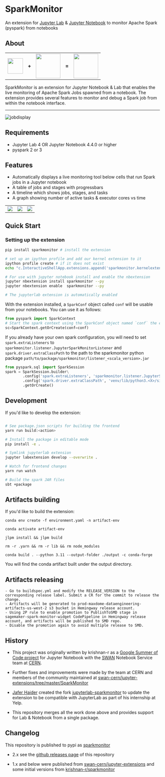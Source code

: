 # SparkMonitor

An extension for [Jupyter Lab](https://jupyterlab.readthedocs.io/en/stable/) & [Jupyter Notebook](https://jupyter.org/) to monitor Apache Spark (pyspark) from notebooks

## About

<table>
<tr>
<td><a href="http://jupyter.org/"><img src="https://user-images.githubusercontent.com/6822941/29750386-872556fe-8b5c-11e7-95e1-42b12d709017.png" height="50"/></a></td>
<td><b>+</b></td>
<td><a href="https://spark.apache.org/"><img src="https://user-images.githubusercontent.com/6822941/29750352-e9807b36-8b5b-11e7-929a-249f56c7cf79.png" height="80"/></a></td>
<td><b>=</b></td>
<td><a href="https://user-images.githubusercontent.com/6822941/29601568-d5e42934-87f9-11e7-9780-3cd3a0d8d86b.png" title="The SparkMonitor Extension."><img src="https://user-images.githubusercontent.com/6822941/29601568-d5e42934-87f9-11e7-9780-3cd3a0d8d86b.png" height="80"/></a></td>
</tr>
</table>
SparkMonitor is an extension for Jupyter Notebook & Lab that enables the live monitoring of Apache Spark Jobs spawned from a notebook. The extension provides several features to monitor and debug a Spark job from within the notebook interface. <br>

---

![jobdisplay](https://user-images.githubusercontent.com/6822941/29753710-ff8849b6-8b94-11e7-8f9c-bdc59bf72143.gif)

## Requirements

- Jupyter Lab 4 OR Jupyter Notebook 4.4.0 or higher
- pyspark 2 or 3

## Features

- Automatically displays a live monitoring tool below cells that run Spark jobs in a Jupyter notebook
- A table of jobs and stages with progressbars
- A timeline which shows jobs, stages, and tasks
- A graph showing number of active tasks & executor cores vs time

<table>
<tr>
<td><a href="https://user-images.githubusercontent.com/6822941/29601990-d6256a1e-87fb-11e7-94cb-b4418c61d221.png" title="Jobs and stages started from a cell."><img src="https://user-images.githubusercontent.com/6822941/29601990-d6256a1e-87fb-11e7-94cb-b4418c61d221.png"></a></td>
<td><a href="https://user-images.githubusercontent.com/6822941/29601769-d8e82a26-87fa-11e7-9b0e-91b1414e7821.png" title="A graph of the number of active tasks and available executor cores."><img src="https://user-images.githubusercontent.com/6822941/29601769-d8e82a26-87fa-11e7-9b0e-91b1414e7821.png" ></a></td>
<td><a href="https://user-images.githubusercontent.com/6822941/29601776-d919dae4-87fa-11e7-8939-a6c0d0072d90.png" title="An event timeline with jobs, stages and tasks across various executors. The tasks are split into various coloured phases, providing insight into the nature of computation."><img src="https://user-images.githubusercontent.com/6822941/29601776-d919dae4-87fa-11e7-8939-a6c0d0072d90.png"></a></td>
</tr>
</table>

## Quick Start

### Setting up the extension

```bash
pip install sparkmonitor # install the extension

# set up an ipython profile and add our kernel extension to it
ipython profile create # if it does not exist
echo "c.InteractiveShellApp.extensions.append('sparkmonitor.kernelextension')" >>  $(ipython profile locate default)/ipython_kernel_config.py

# For use with jupyter notebook install and enable the nbextension
jupyter nbextension install sparkmonitor --py
jupyter nbextension enable  sparkmonitor --py

# The jupyterlab extension is automatically enabled
```

With the extension installed, a `SparkConf` object called `conf` will be usable from your notebooks. You can use it as follows:

```python
from pyspark import SparkContext
# Start the spark context using the SparkConf object named `conf` the extension created in your kernel.
sc=SparkContext.getOrCreate(conf=conf)
```

If you already have your own spark configuration, you will need to set `spark.extraListeners` to `sparkmonitor.listener.JupyterSparkMonitorListener` and `spark.driver.extraClassPath` to the path to the sparkmonitor python package `path/to/package/sparkmonitor/listener_<scala_version>.jar`

```python
from pyspark.sql import SparkSession
spark = SparkSession.builder\
        .config('spark.extraListeners', 'sparkmonitor.listener.JupyterSparkMonitorListener')\
        .config('spark.driver.extraClassPath', 'venv/lib/python3.<X>/site-packages/sparkmonitor/listener_<scala_version>.jar')\
        .getOrCreate()
```

## Development

If you'd like to develop the extension:

```bash

# See package.json scripts for building the frontend
yarn run build:<action>

# Install the package in editable mode
pip install -e .

# Symlink jupyterlab extension
jupyter labextension develop --overwrite .

# Watch for frontend changes
yarn run watch

# Build the spark JAR files
sbt +package

```

## Artifacts building

If you'd like to build the extension:
```angular2html
conda env create -f environment.yaml -n artifact-env

conda activate artifact-env

jlpm install && jlpm build

rm -r .yarn && rm -r lib && rm node_modules

conda build . --python 3.11 --output-folder ./output -c conda-forge
```

You will find the conda artifact built under the output directory. 

## Artifacts releasing
```angular2html
- Go to buildspec.yml and modify the RELEASE_VERSION to the corresponding release label. Submit a CR for the commit to release the change.
- Artifacts will be generated to prod-maxdome-dataengineering-artifacts-us-west-2 s3 bucket in Hemingway release account. 
- Using 2P rule to enable promotion to PublishToSMD stage in
sagemaker-spark-monitor-widget CodePipeline in Hemingway release account, and artifacts will be published to SMD repo.
- Disable the promotion again to avoid multiple release to SMD.
```

## History

- This project was originally written by krishnan-r as a [Google Summer of Code project](https://github.com/krishnan-r/sparkmonitor) for Jupyter Notebook with the [SWAN](https://swan.web.cern.ch/swan/) Notebook Service team at [CERN](http://home.cern/).

- Further fixes and improvements were made by the team at CERN and members of the community maintained at [swan-cern/jupyter-extensions/tree/master/SparkMonitor](https://github.com/swan-cern/jupyter-extensions/tree/master/SparkMonitor)

- [Jafer Haider](https://github.com/itsjafer) created the fork [jupyterlab-sparkmonitor](https://github.com/itsjafer/jupyterlab-sparkmonitor) to update the extension to be compatible with JupyterLab as part of his internship at Yelp.

- This repository merges all the work done above and provides support for Lab & Notebook from a single package.

## Changelog

This repository is published to pypi as [sparkmonitor](https://pypi.org/project/sparkmonitor/)

- 2.x see the [github releases page](https://github.com/swan-cern/sparkmonitor/releases) of this repository

- 1.x and below were published from [swan-cern/jupyter-extensions](https://github.com/swan-cern/jupyter-extensions) and some initial versions from [krishnan-r/sparkmonitor](https://github.com/krishnan-r/sparkmonitor)
